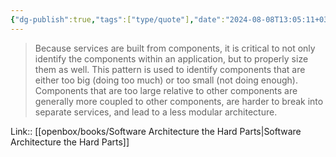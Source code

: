 ```yaml
---
{"dg-publish":true,"tags":["type/quote"],"date":"2024-08-08T13:05:11+03:00","title":"identify and size components","modified_at":"2025-04-24T15:25:22+03:00","aliases":"identify and size components","permalink":"/mine/quotes/202408081305/","dgPassFrontmatter":true}
---
```



> Because services are built from components, it is critical to not only identify the components within an application, but to properly size them as well. This pattern is used to identify components that are either too big (doing too much) or too small (not doing enough). Components that are too large relative to other components are generally more coupled to other components, are harder to break into separate services, and lead to a less modular architecture.

Link:: [[openbox/books/Software Architecture the Hard Parts|Software Architecture the Hard Parts]]
